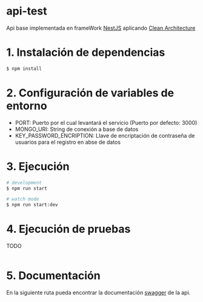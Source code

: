 # api-test
Api base implementada en frameWork [NestJS](https://docs.nestjs.com/) aplicando [Clean Architecture](https://blog.cleancoder.com/uncle-bob/2012/08/13/the-clean-architecture.html)


# 1. Instalación de dependencias

```bash
$ npm install
```

# 2. Configuración de variables de entorno

-  PORT: Puerto por el cual levantará el servicio (Puerto por defecto: 3000)
-  MONGO_URI: String de conexión a base de datos
-  KEY_PASSWORD_ENCRIPTION: Llave de encriptación de contraseña de usuarios para el registro en abse de datos

# 3. Ejecución

```bash
# development
$ npm run start

# watch mode
$ npm run start:dev
```

# 4. Ejecución de pruebas
TODO
```bash
```

# 5. Documentación

En la siguiente ruta pueda encontrar la documentación [swagger](http://[::1]:3000/api-doc) de la api.


